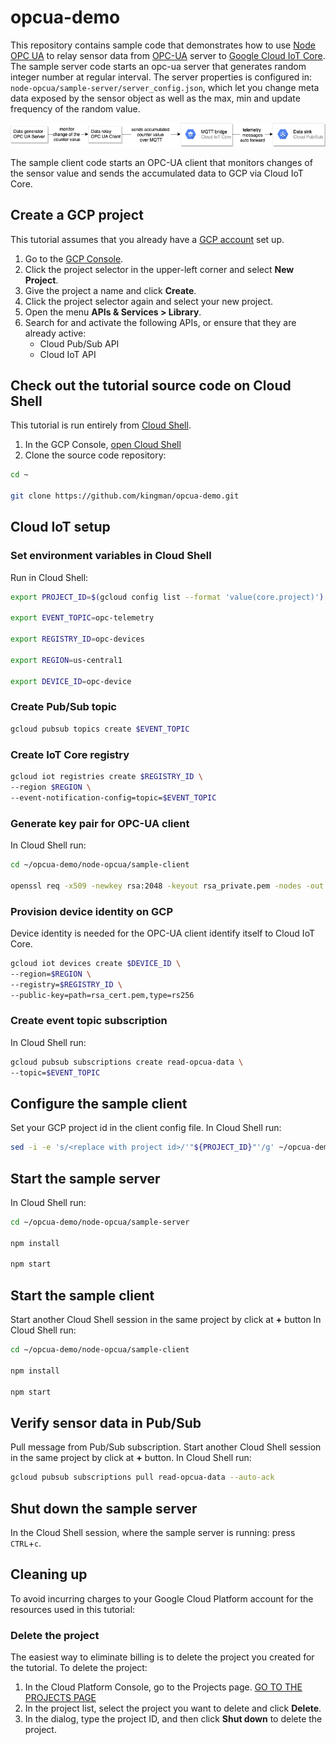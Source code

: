 # opcua-demo
This repository contains sample code that demonstrates how to use [Node OPC UA](https://node-opcua.github.io/) to relay sensor data from [OPC-UA](https://opcfoundation.org/about/opc-technologies/opc-ua/) server to [Google Cloud IoT Core](https://cloud.google.com/iot-core/).
The sample server code starts an opc-ua server that generates random integer number at regular interval. The server properties is configured in: `node-opcua/sample-server/server_config.json`, which let you change meta data exposed by the sensor object as well as the max, min and update frequency of the random value.  

![overview](images/opcua-iotcore.png)  

The sample client code starts an OPC-UA client that monitors changes of the sensor value and sends the accumulated data to GCP via Cloud IoT Core. 

## Create a GCP project
This tutorial assumes that you already have a [GCP account](https://console.cloud.google.com/freetrial) set up.

1. Go to the [GCP Console](https://console.cloud.google.com).
1. Click the project selector in the upper-left corner and select **New Project**.
1. Give the project a name and click **Create**.
1. Click the project selector again and select your new project.
1. Open the menu **APIs & Services > Library**.
1. Search for and activate the following APIs, or ensure that they are already active:
    - Cloud Pub/Sub API
    - Cloud IoT API
##  Check out the tutorial source code on Cloud Shell
This tutorial is run entirely from [Cloud Shell](https://cloud.google.com/shell/docs/features).
1. In the GCP Console, [open Cloud Shell](http://console.cloud.google.com/?cloudshell=true)
1. Clone the source code repository:
```bash
cd ~

git clone https://github.com/kingman/opcua-demo.git
```

## Cloud IoT setup
### Set environment variables in Cloud Shell
Run in Cloud Shell:
```bash
export PROJECT_ID=$(gcloud config list --format 'value(core.project)')

export EVENT_TOPIC=opc-telemetry

export REGISTRY_ID=opc-devices

export REGION=us-central1

export DEVICE_ID=opc-device
```
### Create Pub/Sub topic
```bash
gcloud pubsub topics create $EVENT_TOPIC
```
### Create IoT Core registry
```bash
gcloud iot registries create $REGISTRY_ID \
--region $REGION \
--event-notification-config=topic=$EVENT_TOPIC
```
### Generate key pair for OPC-UA client
In Cloud Shell run:
```bash
cd ~/opcua-demo/node-opcua/sample-client

openssl req -x509 -newkey rsa:2048 -keyout rsa_private.pem -nodes -out rsa_cert.pem -subj "/CN=unused"
```
### Provision device identity on GCP
Device identity is needed for the OPC-UA client identify itself to Cloud IoT Core. 
```bash
gcloud iot devices create $DEVICE_ID \
--region=$REGION \
--registry=$REGISTRY_ID \
--public-key=path=rsa_cert.pem,type=rs256
```
### Create event topic subscription
In Cloud Shell run:
```bash
gcloud pubsub subscriptions create read-opcua-data \
--topic=$EVENT_TOPIC
```

## Configure the sample client
Set your GCP project id in the client config file. In Cloud Shell run:
```bash
sed -i -e 's/<replace with project id>/'"${PROJECT_ID}"'/g' ~/opcua-demo/node-opcua/sample-client/client_config.json
```
## Start the sample server
In Cloud Shell run:
```bash
cd ~/opcua-demo/node-opcua/sample-server

npm install

npm start
```

## Start the sample client
Start another Cloud Shell session in the same project by click at **+** button
In Cloud Shell run:
```bash
cd ~/opcua-demo/node-opcua/sample-client

npm install

npm start
```

## Verify sensor data in Pub/Sub
Pull message from Pub/Sub subscription. Start another Cloud Shell session in the same project by click at **+** button. In Cloud Shell run:
```bash
gcloud pubsub subscriptions pull read-opcua-data --auto-ack
```

## Shut down the sample server
In the Cloud Shell session, where the sample server is running: press `CTRL`+`c`.
## Cleaning up
To avoid incurring charges to your Google Cloud Platform account for the resources used in this tutorial:
### Delete the project
The easiest way to eliminate billing is to delete the project you created for the tutorial.
To delete the project:
1. In the Cloud Platform Console, go to the Projects page. [GO TO THE PROJECTS PAGE](https://console.cloud.google.com/iam-admin/projects)
1. In the project list, select the project you want to delete and click **Delete**.
1. In the dialog, type the project ID, and then click **Shut down** to delete the project.